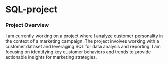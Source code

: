 # SQL-project

### Project Overview

I am currently working on a project where I analyze customer personality in the context of a marketing campaign. The project involves working with a customer dataset and leveraging SQL for data analysis and reporting. I am focusing on identifying key customer behaviors and trends to provide actionable insights for marketing strategies.
